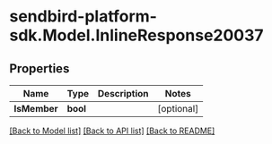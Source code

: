 
# sendbird-platform-sdk.Model.InlineResponse20037

## Properties

Name | Type | Description | Notes
------------ | ------------- | ------------- | -------------
**IsMember** | **bool** |  | [optional] 

[[Back to Model list]](../README.md#documentation-for-models)
[[Back to API list]](../README.md#documentation-for-api-endpoints)
[[Back to README]](../README.md)

